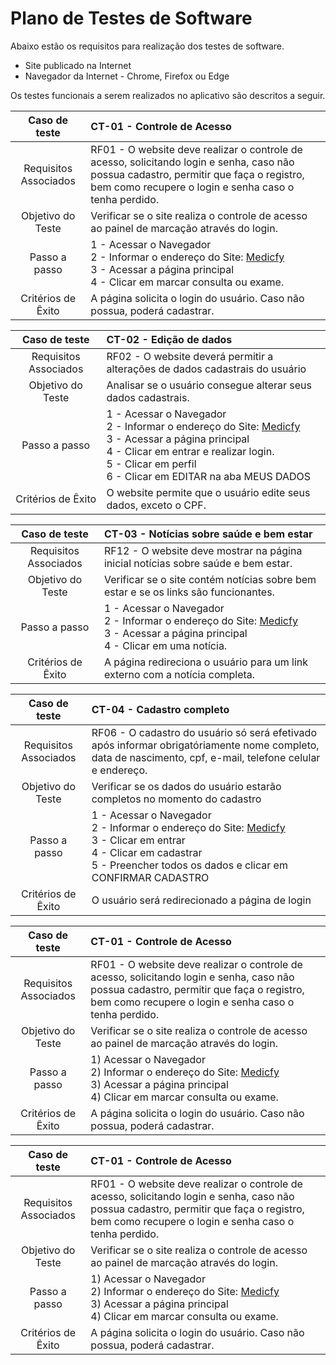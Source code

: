 # Plano de Testes de Software

Abaixo estão os requisitos para realização dos testes de software. 

- Site publicado na Internet
- Navegador da Internet - Chrome, Firefox ou Edge


Os testes funcionais a serem realizados no aplicativo são descritos a seguir.
 

|     Caso de teste     | CT-01 - Controle de Acesso |                                                                                                                                                                                                                                                                                                                                                                                                                        
| :-------------------: | :-------------------------------------------------------------------------------------------------------------------------------------------------------------------------------------------------------------------------------------------------------------------------------------------------|
| Requisitos Associados | RF01 - O website deve realizar o controle de acesso, solicitando login e senha, caso não possua cadastro, permitir que faça o registro, bem como recupere o login e senha caso o tenha perdido.|                                                                                                                                                                                                                                                                                                                                                                  
|   Objetivo do Teste   |Verificar se o site realiza o controle de acesso ao painel de marcação através do login.  |                                                                                                                                                                                                                                                                                                                                                                                                                                       |
|        Passo a passo         | 1 - Acessar o Navegador <br> 2 - Informar o endereço do Site: [Medicfy](https://marcosbgs.github.io/) <br> 3 - Acessar a página principal <br> 4 - Clicar em marcar consulta ou exame. |
|  Critérios de Êxito   | A página solicita o login do usuário. Caso não possua, poderá cadastrar.                                                                                                                                                                                                                                                                                                                               

|     Caso de teste     | CT-02 - Edição de dados |                                                                                                                                                                                                                                                                                                                                                                                                                        
| :-------------------: | :-------------------------------------------------------------------------------------------------------------------------------------------------------------------------------------------------------------------------------------------------------------------------------------------------|
| Requisitos Associados | RF02 - O website deverá permitir a alterações de dados cadastrais do usuário|                                                                                                                                                                                                                                                                                                                                                                  
|   Objetivo do Teste   |Analisar se o usuário consegue alterar seus dados cadastrais.  |                                                                                                                                                                                                                                                                                                                                                                                                                                       |
|        Passo a passo         | 1 - Acessar o Navegador <br> 2 - Informar o endereço do Site: [Medicfy](https://marcosbgs.github.io/) <br> 3 - Acessar a página principal <br> 4 - Clicar em entrar e realizar login. <br> 5 - Clicar em perfil <br> 6 - Clicar em EDITAR na aba MEUS DADOS |
|  Critérios de Êxito   | O website permite que o usuário edite seus dados, exceto o CPF.  

|     Caso de teste     | CT-03 - Notícias sobre saúde e bem estar |                                                                                                                                                                                                                                                                                                                                                                                                                        
| :-------------------: | :-------------------------------------------------------------------------------------------------------------------------------------------------------------------------------------------------------------------------------------------------------------------------------------------------|
| Requisitos Associados | RF12 - O website deve mostrar na página inicial notícias sobre saúde e bem estar.|                                                                                                                                                                                                                                                                                                                                                                  
|   Objetivo do Teste   |Verificar se o site contém notícias sobre bem estar e se os links são funcionantes.  |                                                                                                                                                                                                                                                                                                                                                                                                                                       |
|        Passo a passo         | 1 - Acessar o Navegador <br> 2 - Informar o endereço do Site: [Medicfy](https://marcosbgs.github.io/) <br> 3 - Acessar a página principal <br> 4 - Clicar em uma notícia. |
|  Critérios de Êxito   | A página redireciona o usuário para um link externo com a notícia completa.   

|     Caso de teste     | CT-04 - Cadastro completo |                                                                                                                                                                                                                                                                                                                                                                                                                        
| :-------------------: | :-------------------------------------------------------------------------------------------------------------------------------------------------------------------------------------------------------------------------------------------------------------------------------------------------|
| Requisitos Associados | RF06 - O cadastro do usuário só será efetivado após informar obrigatóriamente nome completo, data de nascimento, cpf, e-mail, telefone celular e endereço.|                                                                                                                                                                                                                                                                                                                                                                  
|   Objetivo do Teste   |Verificar se os dados do usuário estarão completos no momento do cadastro  |                                                                                                                                                                                                                                                                                                                                                                                                                                       |
|        Passo a passo         | 1 - Acessar o Navegador <br> 2 - Informar o endereço do Site: [Medicfy](https://marcosbgs.github.io/) <br> 3 - Clicar em entrar <br> 4 - Clicar em cadastrar <br> 5 - Preencher todos os dados e clicar em CONFIRMAR CADASTRO |
|  Critérios de Êxito   | O usuário será redirecionado a página de login  

|     Caso de teste     | CT-01 - Controle de Acesso |                                                                                                                                                                                                                                                                                                                                                                                                                        
| :-------------------: | :-------------------------------------------------------------------------------------------------------------------------------------------------------------------------------------------------------------------------------------------------------------------------------------------------|
| Requisitos Associados | RF01 - O website deve realizar o controle de acesso, solicitando login e senha, caso não possua cadastro, permitir que faça o registro, bem como recupere o login e senha caso o tenha perdido.|                                                                                                                                                                                                                                                                                                                                                                  
|   Objetivo do Teste   |Verificar se o site realiza o controle de acesso ao painel de marcação através do login.  |                                                                                                                                                                                                                                                                                                                                                                                                                                       |
|        Passo a passo         | 1) Acessar o Navegador <br> 2) Informar o endereço do Site: [Medicfy](https://marcosbgs.github.io/) <br> 3) Acessar a página principal <br> 4) Clicar em marcar consulta ou exame. |
|  Critérios de Êxito   | A página solicita o login do usuário. Caso não possua, poderá cadastrar.  

|     Caso de teste     | CT-01 - Controle de Acesso |                                                                                                                                                                                                                                                                                                                                                                                                                        
| :-------------------: | :-------------------------------------------------------------------------------------------------------------------------------------------------------------------------------------------------------------------------------------------------------------------------------------------------|
| Requisitos Associados | RF01 - O website deve realizar o controle de acesso, solicitando login e senha, caso não possua cadastro, permitir que faça o registro, bem como recupere o login e senha caso o tenha perdido.|                                                                                                                                                                                                                                                                                                                                                                  
|   Objetivo do Teste   |Verificar se o site realiza o controle de acesso ao painel de marcação através do login.  |                                                                                                                                                                                                                                                                                                                                                                                                                                       |
|        Passo a passo         | 1) Acessar o Navegador <br> 2) Informar o endereço do Site: [Medicfy](https://marcosbgs.github.io/) <br> 3) Acessar a página principal <br> 4) Clicar em marcar consulta ou exame. |
|  Critérios de Êxito   | A página solicita o login do usuário. Caso não possua, poderá cadastrar.  
